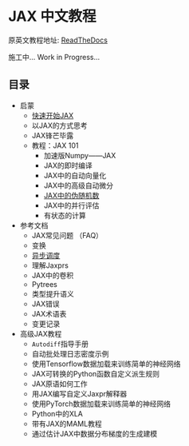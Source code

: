 # JAX 中文教程

原英文教程地址: [ReadTheDocs](https://jax.readthedocs.io/en/latest)

施工中...
Work in Progress...

## 目录

*  启蒙
    * [快速开始JAX](https://github.com/rasin-tsukuba/JAX_chinese_tutorial/blob/main/code/01-%E5%BF%AB%E9%80%9F%E5%BC%80%E5%A7%8B.ipynb)
    * 以JAX的方式思考
    * JAX锋芒毕露
    * 教程：JAX 101
        * 加速版Numpy——JAX 
        * JAX的即时编译
        * JAX中的自动向量化
        * JAX中的高级自动微分
        * [JAX中的伪随机数](https://github.com/rasin-tsukuba/JAX_chinese_tutorial/blob/main/code/1.4.5-JAX%E4%B8%AD%E7%9A%84%E4%BC%AA%E9%9A%8F%E6%9C%BA%E6%95%B0.ipynb)
        * JAX中的并行评估
        * 有状态的计算
* 参考文档
    * JAX常见问题 （FAQ）
    * 变换
    * [异步调度](https://github.com/rasin-tsukuba/JAX_chinese_tutorial/blob/main/code/2.3-%E5%BC%82%E6%AD%A5%E8%B0%83%E5%BA%A6.ipynb)
    * 理解Jaxprs
    * JAX中的卷积
    * Pytrees
    * 类型提升语义
    * JAX错误
    * JAX术语表
    * 变更记录
* 高级JAX教程
    * `Autodiff`指导手册
    * 自动批处理日志密度示例
    * 使用Tensorflow数据加载来训练简单的神经网络
    * JAX可转换的Python函数自定义派生规则
    * JAX原语如何工作
    * 用JAX编写自定义Jaxpr解释器
    * 使用PyTorch数据加载来训练简单的神经网络
    * Python中的XLA
    * 带有JAX的MAML教程
    * 通过估计JAX中数据分布梯度的生成建模